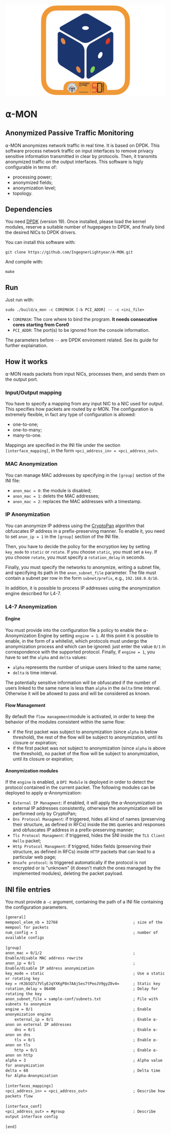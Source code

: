 ![A-mon Logo](https://github.com/IngegnerLightyear/Alpha-MON/blob/master/A-mon_logo.png)
# ⍺-MON
## Anonymized Passive Traffic Monitoring

⍺-MON anonymizes network traffic in real time. It is based on DPDK.
This software process network traffic on input interfaces to remove privacy sensitive information transmitted in clear by protocols.
Then, it transmits anonymized traffic on the output interfaces.
This software is higly configurable in terms of:
* processing power;
* anonymized fields;
* anonymization level;
* topology.

## Dependencies
You need [DPDK](http://dpdk.org/) (version 19).
Once installed, please load the kernel modules, reserve a suitable number of hugepages to DPDK, and finally bind the desired NICs to DPDK drivers.

You can install this software with:
``` 
git clone https://github.com/IngegnerLightyear/A-MON.git
```

And compile with:
```
make
```

## Run
Just run with:
```
sudo ./build/a_mon -c COREMASK [-b PCI_ADDR] -- -c <ini_file>
```
* `COREMASK`: The core where to bind the program. **It needs consecutive cores starting from Core0**
* `PCI_ADDR`: The port(s) to be ignored from the console information.

The parameters before `--` are DPDK enviroment related. See its guide for further explaination.

## How it works

⍺-MON reads packets from input NICs, processes them, and sends them on the output port.

### Input/Output mapping

You have to specify a mapping from any input NIC to a NIC used for output. This specifies how packets are routed by ⍺-MON.
The configuration is extremely flexible, in fact any type of configuration is allowed:
* one-to-one;
* one-to-many;
* many-to-one.

Mappings are specified in the INI file under the section `[interface_mapping]`, in the form `<pci_address_in> = <pci_address_out>`.

### MAC Anonymization

You can manage MAC addresses by specifying  in the `[group]` section of the INI file:
*  `anon_mac = 0`: the module is disabled;
*  `anon_mac = 1`: delets the MAC addresses;
*  `anon_mac = 2`: replaces the MAC addresses with a timestamp.

### IP Anonymization

You can anonymize IP address using the [CryptoPan](https://www.cc.gatech.edu/computing/Networking/projects/cryptopan/) algorithm that obfuscates IP address in a prefix-preserving manner. To enable it, you need to set `anon_ip = 1` in the `[group]` section of the INI file.

Then, you have to decide the policy for the encryption key by setting `key_mode` to `static` or `rotate`.
If you choose `static`, you must set a `key`. If you choose `rotate`, you must specify a `rotation_delay` in seconds.

Finally, you must specify the networks to anonymize, writing a subnet file, and specifying its path in the `anon_subnet_file` parameter. The file must contain a subnet per row in the form `subnet/prefix`, e.g., `192.168.0.0/16`.

In addition, it is possible to process IP addresses using the anonymization engine described for L4-7.

### L4-7 Anonymization

#### Engine

You must provide into the configuration file a policy to enable the ⍺-Anonymization Engine by setting `engine = 1`.
At this point it is possible to enable, in the form of a whitelist, which protocols must undergo the anonymization process and which can be ignored: just enter the value `0/1` in correspondence with the supported protocol.
Finally, if  `engine = 1`, you have to set the `alpha` and `delta` values:
* `alpha` represents the number of unique users linked to the same name;
* `delta` is time interval.

The potentially sensitive information will be obfuscated if the number of users linked to the same name is less than `alpha` in the `delta` time interval. Otherwise it will be allowed to pass and will be considered as known.

#### Flow Management

By default the `flow management`module is activated, in order to keep the behavior of the modules consistent within the same flow:
* if the first packet was subject to anonymization (since `alpha` is below threshold), the rest of the flow will be subject to anonymization, until its closure or expiration;
* if the first packet was not subject to anonymization (since `alpha` is above the threshold), no packet of the flow will be subject to anonymization, until its closure or expiration;

#### Anonymization modules

If the `engine` is enabled, a `DPI Module` is deployed in order to detect the protocol contained in the current packet.
The following modules can be deployed to apply ⍺-Anonymization:
* `External IP Managment`: if enabled, it will apply the ⍺-Anonymization on external IP addresses consistently, otherwise the anonymization will be performed only by CryptoPan;
* `Dns Protocol Managment`: if triggered, hides all kind of names (preserving their structure, as defined in RFCs) inside the `DNS` queries and responses and obfuscates IP address in a prefix-preserving manner;
* `Tls Protocol Managment`: if triggered, hides the SNI inside the `TLS Client Hello` packet;
* `Http Protocol Managment`: if triggred, hides fields (preserving their structure, as defined in RFCs) inside `HTTP` packets that can lead to a particular web page;
* `Unsafe protocol`: is triggered automatically if the protocol is not encrypted or is "unknown" (it doesn't match the ones managed by the implemented modules), deleting the packet payload.

## INI file entries
You must provide a `-c` argument, containing the path of a INI file containing the configuration parameters.
```
[general]
mempool_elem_nb = 32768                                 ; size of the mempool for packets
num_config = 1                                          ; number of available configs

[group]
anon_mac = 0/1/2                                        ; Enable/disable MAC address rewrite
anon_ip = 0/1                                           ; Enable/disable IP address anonymization
key_mode = static                                       ; Use a static or rotating key
key = rK3bSQ7z7VlyEJqYXKgP8n7AAjSes7tPeoJV9gyZ0v4=      ; Static key
rotation_delay = 86400                                  ; Delay for rotating the key
anon_subnet_file = sample-conf/subnets.txt              ; File with subnets to anonymize
engine = 0/1                                            ; Enable anonymization engine
    external_ip = 0/1                                   ; Enable ⍺-anon on external IP addresses
    dns = 0/1                                           ; Enable ⍺-anon on dns
    tls = 0/1                                           ; Enable ⍺-anon on tls
    http = 0/1                                          ; Enable ⍺-anon on http
alpha = 3                                               ; Alpha value for anonymization
delta = 60                                              ; Delta time for Alpha-Anonymization

[interfaces_mappings]
<pci_address_in> = <pci_address_out>                    ; Describe how packets flow
 
[interface_conf]
<pci_address_out> = #group                              : Describe output interface config

[end]

```



